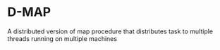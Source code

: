 # D-MAP
A distributed version of map procedure that distributes task to multiple threads running on multiple machines
